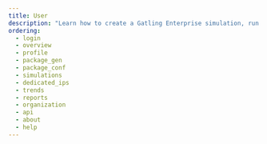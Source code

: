 ```yaml
---
title: User
description: "Learn how to create a Gatling Enterprise simulation, run it and analyze the results."
ordering:
  - login
  - overview
  - profile
  - package_gen
  - package_conf
  - simulations
  - dedicated_ips
  - trends
  - reports
  - organization
  - api
  - about
  - help
---
```


